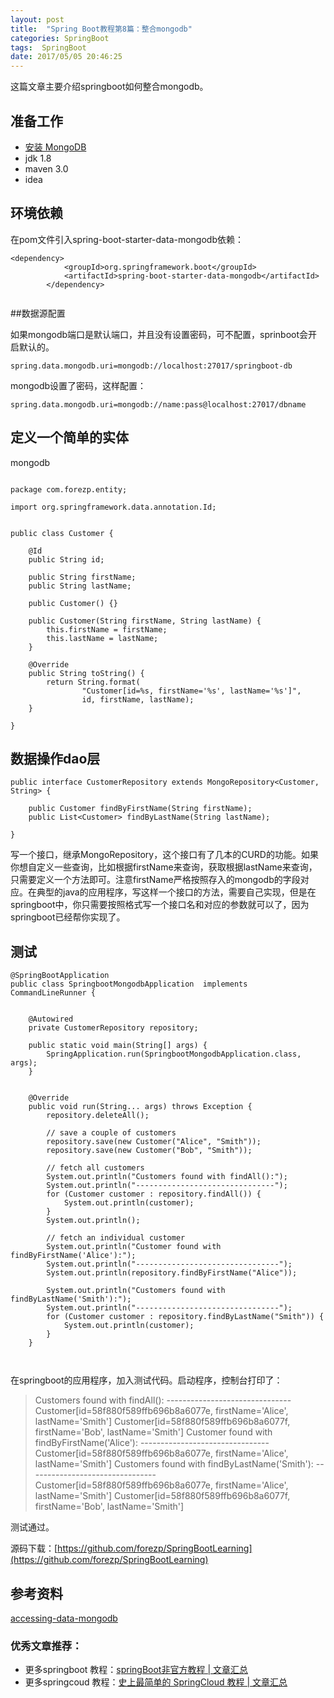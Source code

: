 ```yaml
---
layout: post
title:  "Spring Boot教程第8篇：整合mongodb"
categories: SpringBoot
tags:  SpringBoot
date: 2017/05/05 20:46:25
---
```





这篇文章主要介绍springboot如何整合mongodb。

<!--more-->

## 准备工作

* [安装 MongoDB](http://www.runoob.com/mongodb/mongodb-window-install.html)
* jdk 1.8
* maven 3.0
* idea

## 环境依赖

在pom文件引入spring-boot-starter-data-mongodb依赖：


```
<dependency>
			<groupId>org.springframework.boot</groupId>
			<artifactId>spring-boot-starter-data-mongodb</artifactId>
		</dependency>


```

##数据源配置

如果mongodb端口是默认端口，并且没有设置密码，可不配置，sprinboot会开启默认的。

```
spring.data.mongodb.uri=mongodb://localhost:27017/springboot-db

```

mongodb设置了密码，这样配置：

```
spring.data.mongodb.uri=mongodb://name:pass@localhost:27017/dbname
```

## 定义一个简单的实体

mongodb

```

package com.forezp.entity;

import org.springframework.data.annotation.Id;


public class Customer {

    @Id
    public String id;

    public String firstName;
    public String lastName;

    public Customer() {}

    public Customer(String firstName, String lastName) {
        this.firstName = firstName;
        this.lastName = lastName;
    }

    @Override
    public String toString() {
        return String.format(
                "Customer[id=%s, firstName='%s', lastName='%s']",
                id, firstName, lastName);
    }

}

```


## 数据操作dao层

```
public interface CustomerRepository extends MongoRepository<Customer, String> {

    public Customer findByFirstName(String firstName);
    public List<Customer> findByLastName(String lastName);

}

```

写一个接口，继承MongoRepository，这个接口有了几本的CURD的功能。如果你想自定义一些查询，比如根据firstName来查询，获取根据lastName来查询，只需要定义一个方法即可。注意firstName严格按照存入的mongodb的字段对应。在典型的java的应用程序，写这样一个接口的方法，需要自己实现，但是在springboot中，你只需要按照格式写一个接口名和对应的参数就可以了，因为springboot已经帮你实现了。


## 测试

```
@SpringBootApplication
public class SpringbootMongodbApplication  implements CommandLineRunner {


	@Autowired
	private CustomerRepository repository;

	public static void main(String[] args) {
		SpringApplication.run(SpringbootMongodbApplication.class, args);
	}


	@Override
	public void run(String... args) throws Exception {
		repository.deleteAll();

		// save a couple of customers
		repository.save(new Customer("Alice", "Smith"));
		repository.save(new Customer("Bob", "Smith"));

		// fetch all customers
		System.out.println("Customers found with findAll():");
		System.out.println("-------------------------------");
		for (Customer customer : repository.findAll()) {
			System.out.println(customer);
		}
		System.out.println();

		// fetch an individual customer
		System.out.println("Customer found with findByFirstName('Alice'):");
		System.out.println("--------------------------------");
		System.out.println(repository.findByFirstName("Alice"));

		System.out.println("Customers found with findByLastName('Smith'):");
		System.out.println("--------------------------------");
		for (Customer customer : repository.findByLastName("Smith")) {
			System.out.println(customer);
		}
	}

	
```

在springboot的应用程序，加入测试代码。启动程序，控制台打印了：

>Customers found with findAll():
	 -------------------------------
	 Customer[id=58f880f589ffb696b8a6077e, firstName='Alice', lastName='Smith']
	 Customer[id=58f880f589ffb696b8a6077f, firstName='Bob', lastName='Smith']
	 Customer found with findByFirstName('Alice'):
	 --------------------------------
	 Customer[id=58f880f589ffb696b8a6077e, firstName='Alice', lastName='Smith']
	 Customers found with findByLastName('Smith'):
	 --------------------------------
	 Customer[id=58f880f589ffb696b8a6077e, firstName='Alice', lastName='Smith']
	 Customer[id=58f880f589ffb696b8a6077f, firstName='Bob', lastName='Smith']
	 


测试通过。



源码下载：[https://github.com/forezp/SpringBootLearning](https://github.com/forezp/SpringBootLearning)


## 参考资料

[accessing-data-mongodb](https://spring.io/guides/gs/accessing-data-mongodb/)

### 优秀文章推荐：

* 更多springboot 教程：[springBoot非官方教程 | 文章汇总](http://blog.csdn.net/forezp/article/details/70341818)
* 更多springcoud 教程：[史上最简单的 SpringCloud 教程 |  文章汇总](http://blog.csdn.net/forezp/article/details/70148833)
